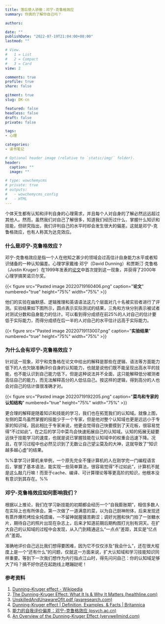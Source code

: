 ```yaml
---
title: 落后使人骄傲：邓宁-克鲁格效应
summary: 你真的了解你自己吗？

authors:

date: ""
publishDate: "2022-07-19T21:04:00+08:00"
lastmod: ""

# View.
#   1 = List
#   2 = Compact
#   3 = Card
view: 2

comments: true
profile: true
share: false

gitment: true
slug: DK-cn

featured: false
headless: false
draft: false
private: false

tags:
- 心理

categories:
- 读书笔记

# Optional header image (relative to `static/img/` folder).
header:
  caption: ""
  image: ""

# type: wowchemycms
# private: true
# outputs:
#   - wowchemycms_config
#   - HTML
---
```


个体天生都有认知和评判自身的心理需求，并且每个人对自身的了解必然远远超过其他人。然而，虽然我们对自己了解很多，知道我们经历过什么、掌握什么知识和技能，但研究指出，我们评判自己的水平时却会发生很大的偏差。这就是邓宁-克鲁格效应，也有人称其为达克效应。

### 什么是邓宁-克鲁格效应？
邓宁-克鲁格效应是指一个人在他知之甚少的领域会过高估计自身能力水平或者知识储备的一种认知偏差。心理学家戴维·邓宁（David Dunning）和贾斯汀·克鲁格（Justin Kruger）在1999年发表的[论文](https://www.avaresearch.com/files/UnskilledAndUnawareOfIt.pdf)中首次提到这一现象，并获得了2000年心理学搞笑诺贝尔奖。

{{< figure src="Pasted image 20220719160406.png" caption="**论文**" numbered="true" height="75%" width="75%" >}}

他们的实验在幽默感、逻辑推理和英语语法这几个层面对几十名被实验者进行了评测。实验结果如下图所示，圆点表示实际测试的结果，三角和方块分别表示被试者对测试分数和自身能力的估计。可以看到得分成绩在前25%的人对自己的估计要低于实际能力，而得分成绩在后一半的人对自己的水平估计远高于实际能力。

{{< figure src="Pasted image 20220719113007.png" caption="**实验结果**" numbered="true" height="75%" width="75%" >}}

### 为什么会有邓宁-克鲁格效应？
针对这一现象，邓宁和克鲁格在论文中给出的解释是那些在逻辑、语法等方面能力低下的人也欠缺准确评价自身的认知能力，也就是说他们既不能呈现出高水平的技能，也不能认识到自己能力低下。但是这种说法并不全面，这只能解释低分被测者高估自己的能力，而无法解释高分的人低估自己。按这样的逻辑，得到高分的人也会对自己的估计值很准确才对。

{{< figure src="Pasted image 20220719192205.png" caption="**菜鸟和专家的认知结构**" numbered="true" height="75%" width="75%" >}}

更合理的解释是随着知识和技能的学习，我们也在拓宽我们的认知域。就像上图，左侧的菜鸟虽然掌握的技能少于一个专家，但是他对整个认知域也更是远远小于专家的知识域，因此相比于专家来说，他更会觉得自己快要摸到了天花板，很容易觉得“不过如此”。在之后的学习中菜鸟会快速拓展自己的认知域。认知的拓展无疑要远快于技能学习的速度，也就是说已掌握技能在认知域中的权重会迅速下降。况且，在学习过程中也必然见识到了无数让自己望尘莫及的大神，这就导致了“知识越多越心虚”的结果。

%%拿学习计算机来举例，一个原先完全不懂计算机的人在刚学完一门编程语言后，掌握了基本语法，能实现一些简单算法，很容易觉得“不过如此”，计算机不就是这么敲几行嘛！而至于cache、编译、可计算理论等等更高阶的知识，他根本没有意识到其存在。%%

### 邓宁-克鲁格效应如何影响我们？
根据以上推论，我们在学习新技能的初期都会经历一个“自我膨胀期”，相信多数人在实际上也有所体会。第一次做了一道满意的菜，以为自己厨神附体，后来发现还有蒸炸爆煎烤烩汆炖煨煸，一不留神就腥骚苦齁涩；调好光圈和快门拍了一张糖水片，期待自己的照片出现在杂志上，后来才知道前期后期构图打光别有洞天。在扩大自己的认知域的过程中会发现，从入门到精通这么“一点点”差距，其实是“亿点点”差距。

准确地评价自己远比我们想得要困难，因为它不仅仅涉及“我会什么”，还在很大程度上是一个“还有什么”的问题，仅就这一方面来说，扩大认知域和学习技能知识同样重要。等到下一次我们想作为内行指点江山时，得先问问自己：你的认知域足够大了吗？搞不好你还在起跑线上瞎蹦跶呢！

### 参考资料
1. [Dunning–Kruger effect - Wikipedia](https://en.wikipedia.org/wiki/Dunning%E2%80%93Kruger_effect#cite_note-Britannica-2)
2. [The Dunning-Kruger Effect: What It Is & Why It Matters (healthline.com)](https://www.healthline.com/health/dunning-kruger-effect#research)
3. [UnskilledAndUnawareOfIt.pdf (avaresearch.com)](https://www.avaresearch.com/files/UnskilledAndUnawareOfIt.pdf)
4. [Dunning-Kruger effect | Definition, Examples, & Facts | Britannica](https://www.britannica.com/science/Dunning-Kruger-effect)
5. [能力的自我评价偏差：邓宁-克鲁格效应 (psych.ac.cn)](https://journal.psych.ac.cn/xlkxjz/CN/10.3724/SP.J.1042.2013.02204)
6. [An Overview of the Dunning-Kruger Effect (verywellmind.com)](https://www.verywellmind.com/an-overview-of-the-dunning-kruger-effect-4160740)